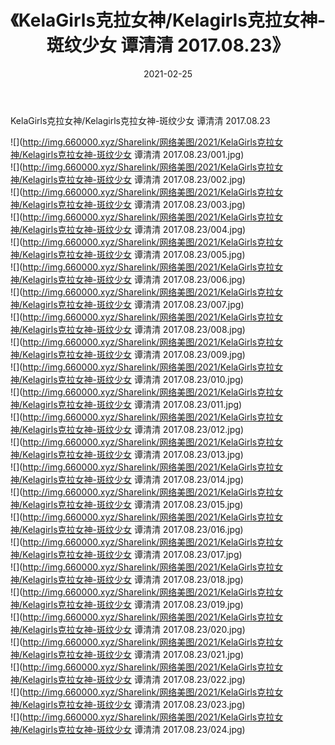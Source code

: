 ﻿---
layout: post
title:  《KelaGirls克拉女神/Kelagirls克拉女神-斑纹少女 谭清清 2017.08.23》
date:   2021-02-25
img: http://img.660000.xyz/Sharelink/网络美图/2021/KelaGirls克拉女神/Kelagirls克拉女神-斑纹少女 谭清清 2017.08.23/000.jpg
categories: [美女, 清纯, 唯美]
---

KelaGirls克拉女神/Kelagirls克拉女神-斑纹少女 谭清清 2017.08.23

 ![](http://img.660000.xyz/Sharelink/网络美图/2021/KelaGirls克拉女神/Kelagirls克拉女神-斑纹少女 谭清清 2017.08.23/001.jpg) <br>![](http://img.660000.xyz/Sharelink/网络美图/2021/KelaGirls克拉女神/Kelagirls克拉女神-斑纹少女 谭清清 2017.08.23/002.jpg) <br>![](http://img.660000.xyz/Sharelink/网络美图/2021/KelaGirls克拉女神/Kelagirls克拉女神-斑纹少女 谭清清 2017.08.23/003.jpg) <br>![](http://img.660000.xyz/Sharelink/网络美图/2021/KelaGirls克拉女神/Kelagirls克拉女神-斑纹少女 谭清清 2017.08.23/004.jpg) <br>![](http://img.660000.xyz/Sharelink/网络美图/2021/KelaGirls克拉女神/Kelagirls克拉女神-斑纹少女 谭清清 2017.08.23/005.jpg) <br>![](http://img.660000.xyz/Sharelink/网络美图/2021/KelaGirls克拉女神/Kelagirls克拉女神-斑纹少女 谭清清 2017.08.23/006.jpg) <br>![](http://img.660000.xyz/Sharelink/网络美图/2021/KelaGirls克拉女神/Kelagirls克拉女神-斑纹少女 谭清清 2017.08.23/007.jpg) <br>![](http://img.660000.xyz/Sharelink/网络美图/2021/KelaGirls克拉女神/Kelagirls克拉女神-斑纹少女 谭清清 2017.08.23/008.jpg) <br>![](http://img.660000.xyz/Sharelink/网络美图/2021/KelaGirls克拉女神/Kelagirls克拉女神-斑纹少女 谭清清 2017.08.23/009.jpg) <br>![](http://img.660000.xyz/Sharelink/网络美图/2021/KelaGirls克拉女神/Kelagirls克拉女神-斑纹少女 谭清清 2017.08.23/010.jpg) <br>![](http://img.660000.xyz/Sharelink/网络美图/2021/KelaGirls克拉女神/Kelagirls克拉女神-斑纹少女 谭清清 2017.08.23/011.jpg) <br>![](http://img.660000.xyz/Sharelink/网络美图/2021/KelaGirls克拉女神/Kelagirls克拉女神-斑纹少女 谭清清 2017.08.23/012.jpg) <br>![](http://img.660000.xyz/Sharelink/网络美图/2021/KelaGirls克拉女神/Kelagirls克拉女神-斑纹少女 谭清清 2017.08.23/013.jpg) <br>![](http://img.660000.xyz/Sharelink/网络美图/2021/KelaGirls克拉女神/Kelagirls克拉女神-斑纹少女 谭清清 2017.08.23/014.jpg) <br>![](http://img.660000.xyz/Sharelink/网络美图/2021/KelaGirls克拉女神/Kelagirls克拉女神-斑纹少女 谭清清 2017.08.23/015.jpg) <br>![](http://img.660000.xyz/Sharelink/网络美图/2021/KelaGirls克拉女神/Kelagirls克拉女神-斑纹少女 谭清清 2017.08.23/016.jpg) <br>![](http://img.660000.xyz/Sharelink/网络美图/2021/KelaGirls克拉女神/Kelagirls克拉女神-斑纹少女 谭清清 2017.08.23/017.jpg) <br>![](http://img.660000.xyz/Sharelink/网络美图/2021/KelaGirls克拉女神/Kelagirls克拉女神-斑纹少女 谭清清 2017.08.23/018.jpg) <br>![](http://img.660000.xyz/Sharelink/网络美图/2021/KelaGirls克拉女神/Kelagirls克拉女神-斑纹少女 谭清清 2017.08.23/019.jpg) <br>![](http://img.660000.xyz/Sharelink/网络美图/2021/KelaGirls克拉女神/Kelagirls克拉女神-斑纹少女 谭清清 2017.08.23/020.jpg) <br>![](http://img.660000.xyz/Sharelink/网络美图/2021/KelaGirls克拉女神/Kelagirls克拉女神-斑纹少女 谭清清 2017.08.23/021.jpg) <br>![](http://img.660000.xyz/Sharelink/网络美图/2021/KelaGirls克拉女神/Kelagirls克拉女神-斑纹少女 谭清清 2017.08.23/022.jpg) <br>![](http://img.660000.xyz/Sharelink/网络美图/2021/KelaGirls克拉女神/Kelagirls克拉女神-斑纹少女 谭清清 2017.08.23/023.jpg) <br>![](http://img.660000.xyz/Sharelink/网络美图/2021/KelaGirls克拉女神/Kelagirls克拉女神-斑纹少女 谭清清 2017.08.23/024.jpg) <br>